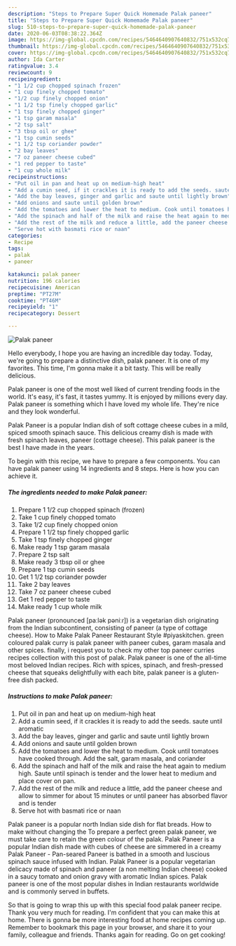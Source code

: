 ```yaml
---
description: "Steps to Prepare Super Quick Homemade Palak paneer"
title: "Steps to Prepare Super Quick Homemade Palak paneer"
slug: 510-steps-to-prepare-super-quick-homemade-palak-paneer
date: 2020-06-03T08:38:22.364Z
image: https://img-global.cpcdn.com/recipes/5464640907640832/751x532cq70/palak-paneer-recipe-main-photo.jpg
thumbnail: https://img-global.cpcdn.com/recipes/5464640907640832/751x532cq70/palak-paneer-recipe-main-photo.jpg
cover: https://img-global.cpcdn.com/recipes/5464640907640832/751x532cq70/palak-paneer-recipe-main-photo.jpg
author: Ida Carter
ratingvalue: 3.4
reviewcount: 9
recipeingredient:
- "1 1/2 cup chopped spinach frozen"
- "1 cup finely chopped tomato"
- "1/2 cup finely chopped onion"
- "1 1/2 tsp finely chopped garlic"
- "1 tsp finely chopped ginger"
- "1 tsp garam masala"
- "2 tsp salt"
- "3 tbsp oil or ghee"
- "1 tsp cumin seeds"
- "1 1/2 tsp coriander powder"
- "2 bay leaves"
- "7 oz paneer cheese cubed"
- "1 red pepper to taste"
- "1 cup whole milk"
recipeinstructions:
- "Put oil in pan and heat up on medium-high heat"
- "Add a cumin seed, if it crackles it is ready to add the seeds. saute until aromatic"
- "Add the bay leaves, ginger and garlic and saute until lightly brown"
- "Add onions and saute until golden brown"
- "Add the tomatoes and lower the heat to medium. Cook until tomatoes have cooked through. Add the salt, garam masala, and coriander"
- "Add the spinach and half of the milk and raise the heat again to medium high. Saute until spinach is tender and the lower heat to medium and place cover on pan."
- "Add the rest of the milk and reduce a little, add the paneer cheese and allow to simmer for about 15 minutes or until paneer has absorbed flavor and is tender"
- "Serve hot with basmati rice or naan"
categories:
- Recipe
tags:
- palak
- paneer

katakunci: palak paneer 
nutrition: 196 calories
recipecuisine: American
preptime: "PT27M"
cooktime: "PT46M"
recipeyield: "1"
recipecategory: Dessert

---
```



![Palak paneer](https://img-global.cpcdn.com/recipes/5464640907640832/751x532cq70/palak-paneer-recipe-main-photo.jpg)

Hello everybody, I hope you are having an incredible day today. Today, we're going to prepare a distinctive dish, palak paneer. It is one of my favorites. This time, I'm gonna make it a bit tasty. This will be really delicious.

Palak paneer is one of the most well liked of current trending foods in the world. It's easy, it's fast, it tastes yummy. It is enjoyed by millions every day. Palak paneer is something which I have loved my whole life. They're nice and they look wonderful.

Palak Paneer is a popular Indian dish of soft cottage cheese cubes in a mild, spiced smooth spinach sauce. This delicious creamy dish is made with fresh spinach leaves, paneer (cottage cheese). This palak paneer is the best I have made in the years.


To begin with this recipe, we have to prepare a few components. You can have palak paneer using 14 ingredients and 8 steps. Here is how you can achieve it.

<!--inarticleads1-->

##### The ingredients needed to make Palak paneer:

1. Prepare 1 1/2 cup chopped spinach (frozen)
1. Take 1 cup finely chopped tomato
1. Take 1/2 cup finely chopped onion
1. Prepare 1 1/2 tsp finely chopped garlic
1. Take 1 tsp finely chopped ginger
1. Make ready 1 tsp garam masala
1. Prepare 2 tsp salt
1. Make ready 3 tbsp oil or ghee
1. Prepare 1 tsp cumin seeds
1. Get 1 1/2 tsp coriander powder
1. Take 2 bay leaves
1. Take 7 oz paneer cheese cubed
1. Get 1 red pepper to taste
1. Make ready 1 cup whole milk


Palak paneer (pronounced [paːlək pəniːɾ]) is a vegetarian dish originating from the Indian subcontinent, consisting of paneer (a type of cottage cheese). How to Make Palak Paneer Restaurant Style #piyaskitchen. green coloured palak curry is palak paneer with paneer cubes, garam masala and other spices. finally, i request you to check my other top paneer curries recipes collection with this post of palak. Palak paneer is one of the all-time most beloved Indian recipes. Rich with spices, spinach, and fresh-pressed cheese that squeaks delightfully with each bite, palak paneer is a gluten-free dish packed. 

<!--inarticleads2-->

##### Instructions to make Palak paneer:

1. Put oil in pan and heat up on medium-high heat
1. Add a cumin seed, if it crackles it is ready to add the seeds. saute until aromatic
1. Add the bay leaves, ginger and garlic and saute until lightly brown
1. Add onions and saute until golden brown
1. Add the tomatoes and lower the heat to medium. Cook until tomatoes have cooked through. Add the salt, garam masala, and coriander
1. Add the spinach and half of the milk and raise the heat again to medium high. Saute until spinach is tender and the lower heat to medium and place cover on pan.
1. Add the rest of the milk and reduce a little, add the paneer cheese and allow to simmer for about 15 minutes or until paneer has absorbed flavor and is tender
1. Serve hot with basmati rice or naan


Palak paneer is a popular north Indian side dish for flat breads. How to make without changing the To prepare a perfect green palak paneer, we must take care to retain the green colour of the palak. Palak Paneer is a popular Indian dish made with cubes of cheese are simmered in a creamy Palak Paneer - Pan-seared Paneer is bathed in a smooth and luscious spinach sauce infused with Indian. Palak Paneer is a popular vegetarian delicacy made of spinach and paneer (a non melting Indian cheese) cooked in a saucy tomato and onion gravy with aromatic Indian spices. Palak paneer is one of the most popular dishes in Indian restaurants worldwide and is commonly served in buffets. 

So that is going to wrap this up with this special food palak paneer recipe. Thank you very much for reading. I'm confident that you can make this at home. There is gonna be more interesting food at home recipes coming up. Remember to bookmark this page in your browser, and share it to your family, colleague and friends. Thanks again for reading. Go on get cooking!

